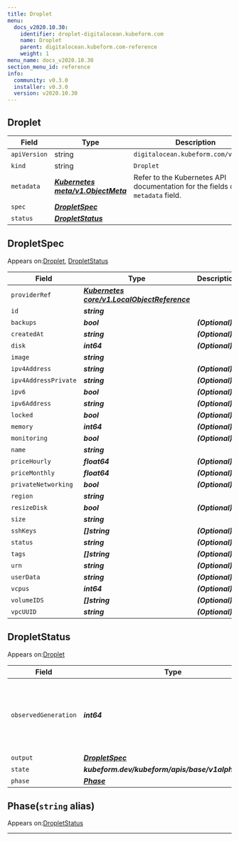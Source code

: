 ```yaml
---
title: Droplet
menu:
  docs_v2020.10.30:
    identifier: droplet-digitalocean.kubeform.com
    name: Droplet
    parent: digitalocean.kubeform.com-reference
    weight: 1
menu_name: docs_v2020.10.30
section_menu_id: reference
info:
  community: v0.3.0
  installer: v0.3.0
  version: v2020.10.30
---
```


## Droplet
| Field | Type | Description |
| ------ | ----- | ----------- |
| `apiVersion` | string | `digitalocean.kubeform.com/v1alpha1` |
|    `kind` | string | `Droplet` |
| `metadata` | ***[Kubernetes meta/v1.ObjectMeta](https://v1-18.docs.kubernetes.io/docs/reference/generated/kubernetes-api/v1.18/#objectmeta-v1-meta)***|Refer to the Kubernetes API documentation for the fields of the `metadata` field.|
| `spec` | ***[DropletSpec](#dropletspec)***||
| `status` | ***[DropletStatus](#dropletstatus)***||
## DropletSpec

Appears on:[Droplet](#droplet), [DropletStatus](#dropletstatus)

| Field | Type | Description |
| ------ | ----- | ----------- |
| `providerRef` | ***[Kubernetes core/v1.LocalObjectReference](https://v1-18.docs.kubernetes.io/docs/reference/generated/kubernetes-api/v1.18/#localobjectreference-v1-core)***||
| `id` | ***string***||
| `backups` | ***bool***| ***(Optional)*** |
| `createdAt` | ***string***| ***(Optional)*** |
| `disk` | ***int64***| ***(Optional)*** |
| `image` | ***string***||
| `ipv4Address` | ***string***| ***(Optional)*** |
| `ipv4AddressPrivate` | ***string***| ***(Optional)*** |
| `ipv6` | ***bool***| ***(Optional)*** |
| `ipv6Address` | ***string***| ***(Optional)*** |
| `locked` | ***bool***| ***(Optional)*** |
| `memory` | ***int64***| ***(Optional)*** |
| `monitoring` | ***bool***| ***(Optional)*** |
| `name` | ***string***||
| `priceHourly` | ***float64***| ***(Optional)*** |
| `priceMonthly` | ***float64***| ***(Optional)*** |
| `privateNetworking` | ***bool***| ***(Optional)*** |
| `region` | ***string***||
| `resizeDisk` | ***bool***| ***(Optional)*** |
| `size` | ***string***||
| `sshKeys` | ***[]string***| ***(Optional)*** |
| `status` | ***string***| ***(Optional)*** |
| `tags` | ***[]string***| ***(Optional)*** |
| `urn` | ***string***| ***(Optional)*** |
| `userData` | ***string***| ***(Optional)*** |
| `vcpus` | ***int64***| ***(Optional)*** |
| `volumeIDS` | ***[]string***| ***(Optional)*** |
| `vpcUUID` | ***string***| ***(Optional)*** |
## DropletStatus

Appears on:[Droplet](#droplet)

| Field | Type | Description |
| ------ | ----- | ----------- |
| `observedGeneration` | ***int64***| ***(Optional)*** Resource generation, which is updated on mutation by the API Server.|
| `output` | ***[DropletSpec](#dropletspec)***| ***(Optional)*** |
| `state` | ***kubeform.dev/kubeform/apis/base/v1alpha1.State***| ***(Optional)*** |
| `phase` | ***[Phase](#phase)***| ***(Optional)*** |
## Phase(`string` alias)

Appears on:[DropletStatus](#dropletstatus)

---
